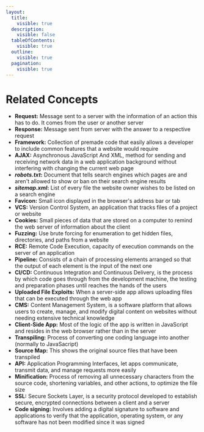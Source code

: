 ```yaml
---
layout:
  title:
    visible: true
  description:
    visible: false
  tableOfContents:
    visible: true
  outline:
    visible: true
  pagination:
    visible: true
---
```


# Related Concepts

* **Request:** Message sent to a server with the information of an action this has to do. It comes from the user or another server
* **Response:** Message sent from server with the answer to a respective request
* **Framework:** Collection of premade code that easily allows a developer to include common features that a website would require
* **AJAX:** Asynchronous JavaScript And XML, method for sending and receiving network data in a web application background without interfering with changing the current web page
* _**robots.txt**_**:** Document that tells search engines which pages are and aren't allowed to show or ban on their search engine results
* _**sitemap.xml**_**:** List of every file the website owner wishes to be listed on a search engine
* **Favicon:** Small icon displayed in the browser's address bar or tab
* **VCS:** Version Control System, an application that tracks files of a project or website
* **Cookies:** Small pieces of data that are stored on a computer to remind the web server of information about the client
* **Fuzzing:** Use brute forcing for enumeration to get hidden files, directories, and paths from a website
* **RCE:** Remote Code Execution, capacity of execution commands on the server of an application
* **Pipeline:** Consists of a chain of processing elements arranged so that the output of each element is the input of the next one
* **CI/CD:** Continuous Integration and Continuous Delivery, is the process by which code goes through from the development machine, the testing and preparation phases until reaches the hands of the users
* **Uploaded File Exploits:** When a server-side app allows uploading files that can be executed through the web app
* **CMS:** Content Management System, is a software platform that allows users to create, manage, and modify digital content on websites without needing extensive technical knowledge
* **Client-Side App:** Most of the logic of the app is written in JavaScript and resides in the web browser rather than in the server
* **Transpiling:** Process of converting one coding language into another (normally to JavaSacript)
* **Source Map:** This shows the original source files that have been transpiled
* **API:** Application Programming Interfaces, let apps communicate, transmit data, and manage requests more easily
* **Minification:** Process of removing all unnecessary characters from the source code, shortening variables, and other actions, to optimize the file size
* **SSL:** Secure Sockets Layer, is a security protocol developed to establish secure, encrypted connections between a client and a server
* **Code signing:** Involves adding a digital signature to software and applications to verify that the application, operating system, or any software has not been modified since it was signed
